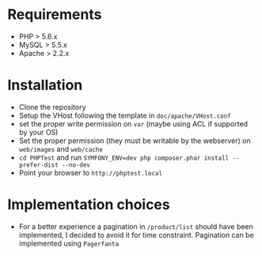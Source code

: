 # Requirements

* PHP > 5.6.x
* MySQL > 5.5.x
* Apache > 2.2.x

# Installation

* Clone the repository
* Setup the VHost following the template in `doc/apache/VHost.conf`
* set the proper write permission on `var` (maybe using ACL if supported by your OS)
* Set the proper permission (they must be writable by the webserver) on `web/images` and `web/cache`
* `cd PHPTest` and run `SYMFONY_ENV=dev php composer.phar install --prefer-dist --no-dev`
* Point your browser to `http://phptest.local`

# Implementation choices

* For a better experience a pagination in `/product/list` should have been implemented, I decided to avoid it for time constraint. Pagination can be implemented using `Pagerfanta`
 
